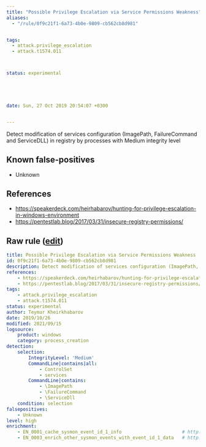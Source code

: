 ```yaml
---
title: "Possible Privilege Escalation via Service Permissions Weakness"
aliases:
  - "/rule/0f9c21f1-6a73-4b0e-9809-cb562cb8d981"


tags:
  - attack.privilege_escalation
  - attack.t1574.011



status: experimental





date: Sun, 27 Oct 2019 20:54:07 +0300


---
```


Detect modification of services configuration (ImagePath, FailureCommand and ServiceDLL) in registry by processes with Medium integrity level

<!--more-->


## Known false-positives

* Unknown



## References

* https://speakerdeck.com/heirhabarov/hunting-for-privilege-escalation-in-windows-environment
* https://pentestlab.blog/2017/03/31/insecure-registry-permissions/


## Raw rule ([edit](https://github.com/SigmaHQ/sigma/edit/master/rules/windows/process_creation/proc_creation_win_possible_privilege_escalation_via_service_reg_perm.yml))
```yaml
title: Possible Privilege Escalation via Service Permissions Weakness
id: 0f9c21f1-6a73-4b0e-9809-cb562cb8d981
description: Detect modification of services configuration (ImagePath, FailureCommand and ServiceDLL) in registry by processes with Medium integrity level
references:
    - https://speakerdeck.com/heirhabarov/hunting-for-privilege-escalation-in-windows-environment
    - https://pentestlab.blog/2017/03/31/insecure-registry-permissions/
tags:
    - attack.privilege_escalation
    - attack.t1574.011
status: experimental
author: Teymur Kheirkhabarov
date: 2019/10/26
modified: 2021/09/15
logsource:
    product: windows
    category: process_creation
detection:
    selection:
        IntegrityLevel: 'Medium'
        CommandLine|contains|all:
            - ControlSet
            - services
        CommandLine|contains:
            - \ImagePath
            - \FailureCommand
            - \ServiceDll
    condition: selection
falsepositives:
    - Unknown
level: high
enrichment:
    - EN_0001_cache_sysmon_event_id_1_info                      # http://bit.ly/314zc6x
    - EN_0003_enrich_other_sysmon_events_with_event_id_1_data   # http://bit.ly/2ojW7fw

```
